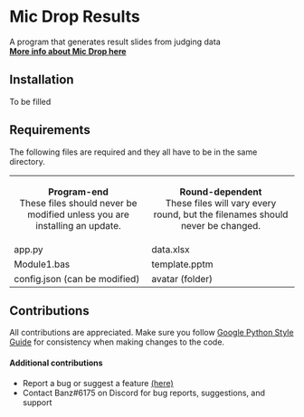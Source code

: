 # Mic Drop Results
A program that generates result slides from judging data<br>
**[More info about Mic Drop here](https://discord.gg/ZeGWzgvFcR)**

## Installation
To be filled

## Requirements
The following files are required and they all have to be in the same directory.

|                                                                                              |                                                                                                      |
|----------------------------------------------------------------------------------------------|------------------------------------------------------------------------------------------------------|
| <p align="center">**Program-end**<br>These files should never be modified unless you are installing an update.</p> | <p align="center">**Round-dependent**<br>These files will vary every round, but the filenames should never be changed.</p> |
| app.py                                                                                       | data.xlsx                                                                                            |
| Module1.bas                                                                                  | template.pptm                                                                                        |
| config.json (can be modified)                                                                | avatar (folder)                                                                                      |

## Contributions
All contributions are appreciated. Make sure you follow [Google Python Style Guide](https://google.github.io/styleguide/pyguide.html) for consistency when making changes to the code.

#### Additional contributions
- Report a bug or suggest a feature [(here)](https://github.com/berkeleyfx/mic-drop-results/issues/new/choose)
- Contact Banz#6175 on Discord for bug reports, suggestions, and support
